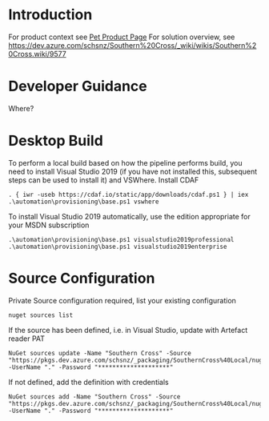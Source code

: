 # Introduction 

For product context see [Pet Product Page](https://dev.azure.com/schsnz/Southern%20Cross/_wiki/wikis/Southern%20Cross.wiki/9615)
For solution overview, see https://dev.azure.com/schsnz/Southern%20Cross/_wiki/wikis/Southern%20Cross.wiki/9577

# Developer Guidance

Where?

# Desktop Build

To perform a local build based on how the pipeline performs build, you need to install Visual Studio 2019 (if you have not installed this, subsequent steps can be used to install it) and VSWhere. Install CDAF

    . { iwr -useb https://cdaf.io/static/app/downloads/cdaf.ps1 } | iex
    .\automation\provisioning\base.ps1 vswhere

To install Visual Studio 2019 automatically, use the edition appropriate for your MSDN subscription

    .\automation\provisioning\base.ps1 visualstudio2019professional
    .\automation\provisioning\base.ps1 visualstudio2019enterprise
 
# Source Configuration

Private Source configuration required, list your existing configuration

    nuget sources list

If the source has been defined, i.e. in Visual Studio, update with Artefact reader PAT

    NuGet sources update -Name "Southern Cross" -Source "https://pkgs.dev.azure.com/schsnz/_packaging/SouthernCross%40Local/nuget/v3/index.json" -UserName "." -Password "********************"

If not defined, add the definition with credentials

    NuGet sources add -Name "Southern Cross" -Source "https://pkgs.dev.azure.com/schsnz/_packaging/SouthernCross%40Local/nuget/v3/index.json" -UserName "." -Password "********************"
